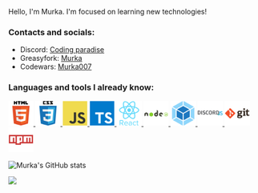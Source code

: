 Hello, I'm Murka. I'm focused on learning new technologies!<br>

### Contacts and socials:
- Discord: [Coding paradise](https://discord.gg/sG9cyfGPj5)
- Greasyfork: [Murka](https://greasyfork.org/en/users/919633)
- Codewars: [Murka007](https://www.codewars.com/users/Murka007)

### Languages and tools I already know:
<p>
    <a href="https://www.w3schools.com/html">
      <img src="https://raw.githubusercontent.com/devicons/devicon/master/icons/html5/html5-original-wordmark.svg" width="50" height="50" style="max-width: 100%;">
    </a>
    <a href="https://www.w3schools.com/css/">
      <img src="https://raw.githubusercontent.com/devicons/devicon/master/icons/css3/css3-original-wordmark.svg" width="50" height="50" style="max-width: 100%;">
    </a>
    <a href="https://developer.mozilla.org/en-US/docs/Learn/JavaScript/">
      <img src="https://raw.githubusercontent.com/devicons/devicon/master/icons/javascript/javascript-original.svg" width="50" height="50" style="max-width: 100%;">
    </a>
    <a href="https://www.typescriptlang.org/">
      <img src="https://raw.githubusercontent.com/devicons/devicon/master/icons/typescript/typescript-original.svg" width="50" height="50" style="max-width: 100%;">
    </a>
    <a href="https://reactjs.org/">
      <img src="https://raw.githubusercontent.com/devicons/devicon/master/icons/react/react-original-wordmark.svg" width="50" height="50" style="max-width: 100%;">
    </a>
    <a href="https://nodejs.org/en/">
      <img src="https://raw.githubusercontent.com/devicons/devicon/master/icons/nodejs/nodejs-original-wordmark.svg" width="50" height="50" style="max-width: 100%;">
    </a>
    <a href="https://webpack.js.org/">
      <img src="https://raw.githubusercontent.com/devicons/devicon/master/icons/webpack/webpack-original.svg" width="50" height="50" style="max-width: 100%;">
    </a>
    <a href="https://discord.js.org/#/">
      <img src="https://raw.githubusercontent.com/devicons/devicon/master/icons/discordjs/discordjs-original-wordmark.svg" width="50" height="50" style="max-width: 100%;">
    </a>
    <a href="https://git-scm.com/">
      <img src="https://raw.githubusercontent.com/devicons/devicon/master/icons/git/git-original-wordmark.svg" width="50" height="50" style="max-width: 100%;">
    </a>
    <br>
    <a href="https://www.npmjs.com/">
      <img src="https://raw.githubusercontent.com/devicons/devicon/master/icons/npm/npm-original-wordmark.svg" width="50" height="50" style="max-width: 100%;">
    </a>
    <br>
 </p>
 
![Murka's GitHub stats](https://github-readme-stats.vercel.app/api?username=Murka007&count_private=true&show_icons=true&theme=aura_dark)

![](https://komarev.com/ghpvc/?username=Murka007&style=flat-square)
